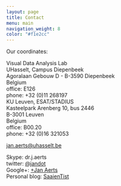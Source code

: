 ```yaml
---
layout: page
title: Contact
menu: main
navigation_weight: 8
color: "#f1e2cc"
---
```

Our coordinates:

Visual Data Analysis Lab<br/>
UHasselt, Campus Diepenbeek<br/>
Agoralaan Gebouw D - B-3590 Diepenbeek<br/>
Belgium<br/>
office: E126<br/>
phone: +32 (0)11 268197
<br/>
KU Leuven, ESAT/STADIUS<br/>
Kasteelpark Arenberg 10, bus 2446<br/>
B-3001 Leuven<br/>
Belgium<br/>
office: B00.20<br/>
phone: +32 (0)16 321053<br/>

jan.aerts@uhasselt.be

Skype: dr.j.aerts<br/>
twitter: [@jandot](http://twitter.com/jandot)<br/>
Google+: [+Jan Aerts](https://plus.google.com/u/0/110144902760205526841)<br/>
Personal blog: [SaaienTist](http://saaientist.blogspot.com)
